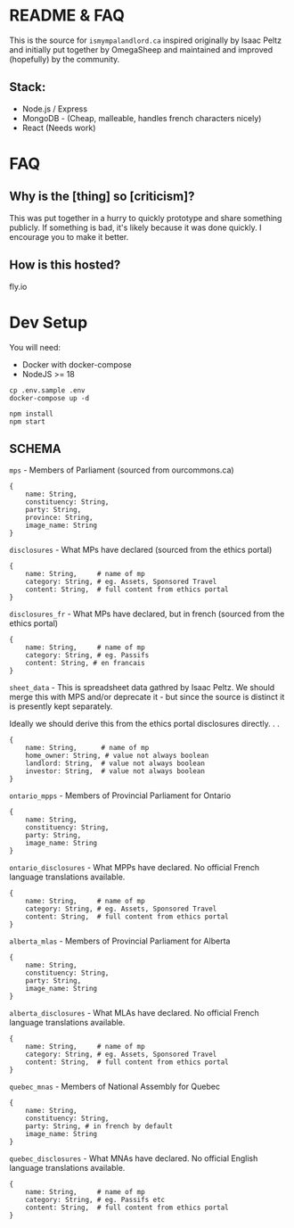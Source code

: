 # README & FAQ

This is the source for `ismympalandlord.ca` inspired originally by Isaac Peltz and initially put together by OmegaSheep and maintained and improved (hopefully) by the community.

## Stack:

- Node.js / Express
- MongoDB - (Cheap, malleable, handles french characters nicely)
- React (Needs work)

# FAQ

## Why is the [thing] so [criticism]?

This was put together in a hurry to quickly prototype and share something publicly. If something is bad, it's likely because it was done quickly. I encourage you to make it better.

## How is this hosted?

fly.io

# Dev Setup

You will need:

- Docker with docker-compose
- NodeJS >= 18

```
cp .env.sample .env
docker-compose up -d

npm install
npm start
```

## SCHEMA

`mps` - Members of Parliament (sourced from ourcommons.ca)

```
{
    name: String,
    constituency: String,
    party: String,
    province: String,
    image_name: String
}
```

`disclosures` - What MPs have declared (sourced from the ethics portal)

```
{
    name: String,     # name of mp
    category: String, # eg. Assets, Sponsored Travel
    content: String,  # full content from ethics portal
}
```

`disclosures_fr` - What MPs have declared, but in french (sourced from the ethics portal)

```
{
    name: String,     # name of mp
    category: String, # eg. Passifs
    content: String, # en francais
}
```

`sheet_data` - This is spreadsheet data gathred by Isaac Peltz. We should merge this with MPS and/or deprecate it - but since the source is distinct it is presently kept separately.

Ideally we should derive this from the ethics portal disclosures directly. . .

```
{
    name: String,      # name of mp
    home_owner: String, # value not always boolean
    landlord: String,  # value not always boolean
    investor: String,  # value not always boolean
}
```

`ontario_mpps` - Members of Provincial Parliament for Ontario

```
{
    name: String,
    constituency: String,
    party: String,
    image_name: String
}
```

`ontario_disclosures` - What MPPs have declared. No official French language translations available.

```
{
    name: String,     # name of mp
    category: String, # eg. Assets, Sponsored Travel
    content: String,  # full content from ethics portal
}
```

`alberta_mlas` - Members of Provincial Parliament for Alberta

```
{
    name: String,
    constituency: String,
    party: String,
    image_name: String
}
```

`alberta_disclosures` - What MLAs have declared. No official French language translations available.

```
{
    name: String,     # name of mp
    category: String, # eg. Assets, Sponsored Travel
    content: String,  # full content from ethics portal
}
```

`quebec_mnas` - Members of National Assembly for Quebec

```
{
    name: String,
    constituency: String,
    party: String, # in french by default
    image_name: String
}
```

`quebec_disclosures` - What MNAs have declared. No official English language translations available.

```
{
    name: String,     # name of mp
    category: String, # eg. Passifs etc
    content: String,  # full content from ethics portal
}
```